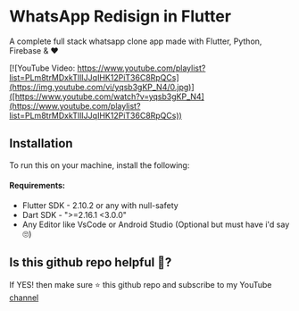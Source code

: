 WhatsApp Redisign in Flutter
================

A complete full stack whatsapp clone app made with Flutter, Python, Firebase & ❤

[![YouTube Video: https://www.youtube.com/playlist?list=PLm8trMDxkTIlIJJqIHK12PiT36C8RpQCs](https://img.youtube.com/vi/yqsb3gKP_N4/0.jpg)]([https://www.youtube.com/watch?v=yqsb3gKP_N4](https://www.youtube.com/playlist?list=PLm8trMDxkTIlIJJqIHK12PiT36C8RpQCs))

Installation
-------------
To run this on your machine, install the following:
#### Requirements:
* Flutter SDK - 2.10.2 or any with null-safety
* Dart SDK - ">=2.16.1 <3.0.0"
* Any Editor like VsCode or Android Studio (Optional but must have i'd say 🙄)

Is this github repo helpful 🤔?
-------------
If YES! then make sure ⭐ this github repo and subscribe to my YouTube [channel](https://www.youtube.com/c/YashMakan)

